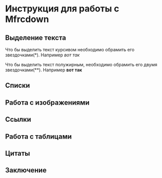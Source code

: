 # Инструкция для работы с Mfrcdown

## Выделение текста

Что бы выделить текст курсивом необходимо обрамить его звездочками(*). Например *вот так*

Что бы выделить текст полужирным, необходимо обрамить его двумя звездочками(**). Например **вот так**
## Списки

## Работа с изображениями

## Ссылки

## Работа с таблицами

## Цитаты

## Заключение